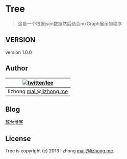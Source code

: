 # Tree
>这是一个根据json数据然后结合mxGraph展示的程序

## VERSION
version 1.0.0

## Author
|[![twitter/lee](http://www.gravatar.com/avatar/508c2929a1cbb62992951fb028f516af.jpg?s=60$d=&r=G)](https://twitter.com/lee17080794 "Follow @lee17080794 on Twitter")|
|---|
|lizhong <mail@lizhong.me>|

## Blog
[琼台博客](http://www.qttc.net)

## License
Tree is copyright (c) 2013 lizhong <mail@lizhong.me>.

